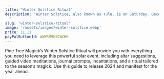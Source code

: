 ```yaml
---
title: 'Winter Solstice Ritual'
description: 'Winter Solstice, also known as Yule, is on Saturday, December 21 at 4:19 AM EST. Celebrated worldwide as both a Pagan holiday and a solar event, Winter Solstice is an important day for ritual and celebration. 
  '
slug: 'winter-solstice-ritual'
image: '/assets/images/winter-solstice.webp'
price: 11.11
payPalButtonId: AWWRM9KBCWCHG
---
```

Pine Tree Magick’s Winter Solstice Ritual will provide you with everything you need to leverage this powerful solar event, including altar suggestions, guided video meditations, journal prompts, incantations, and a ritual tailored to the season’s magick. Use  this guide to release 2024  and manifest for the year ahead.  